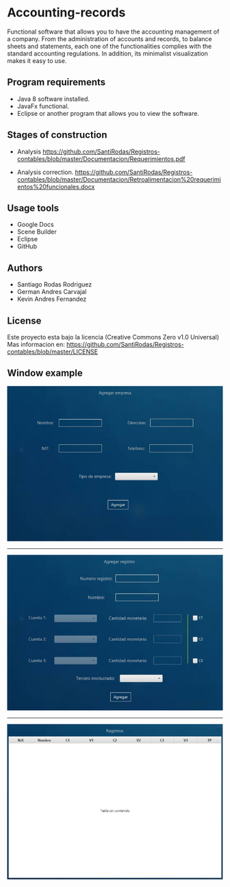 # Accounting-records
Functional software that allows you to have the accounting management of a company.
From the administration of accounts and records, to balance sheets and statements, each one of the functionalities complies with the standard accounting regulations.
In addition, its minimalist visualization makes it easy to use.

## Program requirements
* Java 8 software installed.
* JavaFx functional.
* Eclipse or another program that allows you to view the software.

## Stages of construction 

* Analysis
https://github.com/SantiRodas/Registros-contables/blob/master/Documentacion/Requerimientos.pdf

* Analysis correction.
https://github.com/SantiRodas/Registros-contables/blob/master/Documentacion/Retroalimentacion%20requerimientos%20funcionales.docx

## Usage tools
* Google Docs
* Scene Builder
* Eclipse
* GitHub

## Authors
* Santiago Rodas Rodriguez
* German Andres Carvajal
* Kevin Andres Fernandez

## License
Este proyecto esta bajo la licencia (Creative Commons Zero v1.0 Universal) Mas informacion en:
https://github.com/SantiRodas/Registros-contables/blob/master/LICENSE

## Window example

![](https://github.com/SantiRodas/Registros-contables/blob/master/Extras/Imagenes/1.JPG)

------------------------------------------------------------------------------------------------------------------------------

![](https://github.com/SantiRodas/Registros-contables/blob/master/Extras/Imagenes/2.JPG)

------------------------------------------------------------------------------------------------------------------------------

![](https://github.com/SantiRodas/Registros-contables/blob/master/Extras/Imagenes/3.JPG)
